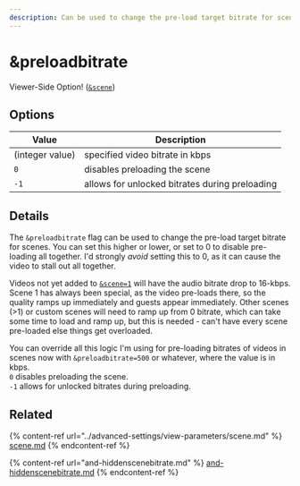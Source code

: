 ```yaml
---
description: Can be used to change the pre-load target bitrate for scenes
---
```


# \&preloadbitrate

Viewer-Side Option! ([`&scene`](../advanced-settings/view-parameters/scene.md))

## Options

| Value           | Description                                    |
| --------------- | ---------------------------------------------- |
| (integer value) | specified video bitrate in kbps                |
| `0`             | disables preloading the scene                  |
| `-1`            | allows for unlocked bitrates during preloading |

## Details

The `&preloadbitrate` flag can be used to change the pre-load target bitrate for scenes. You can set this higher or lower, or set to 0 to disable pre-loading all together. I'd strongly _avoid_ setting this to 0, as it can cause the video to stall out all together.

Videos not yet added to [`&scene=1`](../advanced-settings/view-parameters/scene.md) will have the audio bitrate drop to 16-kbps. Scene 1 has always been special, as the video pre-loads there, so the quality ramps up immediately and guests appear immediately. Other scenes (>1) or custom scenes will need to ramp up from 0 bitrate, which can take some time to load and ramp up, but this is needed - can't have every scene pre-loaded else things get overloaded.

You can override all this logic I'm using for pre-loading bitrates of videos in scenes now with `&preloadbitrate=500` or whatever, where the value is in kbps.\
`0` disables preloading the scene.\
`-1` allows for unlocked bitrates during preloading.

## Related

{% content-ref url="../advanced-settings/view-parameters/scene.md" %}
[scene.md](../advanced-settings/view-parameters/scene.md)
{% endcontent-ref %}

{% content-ref url="and-hiddenscenebitrate.md" %}
[and-hiddenscenebitrate.md](and-hiddenscenebitrate.md)
{% endcontent-ref %}
